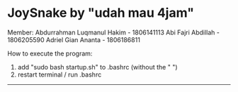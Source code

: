 # JoySnake by "udah mau 4jam"

Member:
Abdurrahman Luqmanul Hakim - 1806141113
Abi Fajri Abdillah - 1806205590
Adriel Gian Ananta - 1806186811

How to execute the program:
1. add "sudo bash startup.sh" to .bashrc (without the " ")
2. restart terminal / run .bashrc

----------
